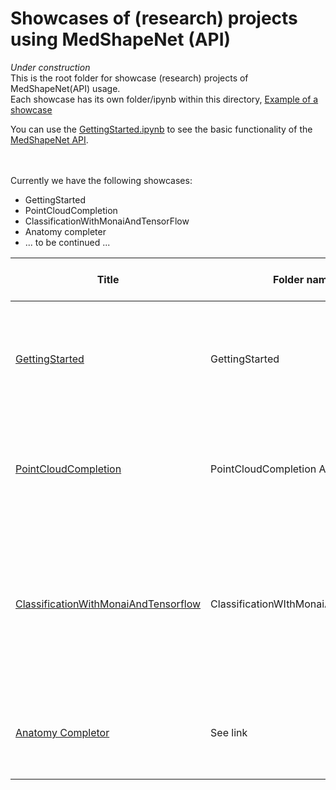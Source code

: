 # Showcases of (research) projects using MedShapeNet (API)
*Under construction* <br>
This is the root folder for showcase (research) projects of MedShapeNet(API) usage.<br>
Each showcase has its own folder/ipynb within this directory, [Example of a showcase](https://github.com/glarki/medshapenet-feedback/tree/main/anatomy-completor)<br>

You can use the [GettingStarted.ipynb](https://github.com/GLARKI/MedShapeNet2.0/blob/main/Samples/GettingStarted/GettingStarted.ipynb) to see the basic functionality of the [MedShapeNet API](https://pypi.org/project/MedShapeNet/).

<br><br>
Currently we have the following showcases:

- GettingStarted
- PointCloudCompletion
- ClassificationWithMonaiAndTensorFlow
- Anatomy completer
- ... to be continued ...

| **Title**     | **Folder name**   | **Description**   | **Used subset Dataset of MedShapeNet**  |
| ------------- | ----------------- | ----------------- | ----------------- |
| [GettingStarted](https://github.com/GLARKI/MedShapeNet2.0/blob/main/Samples/GettingStarted/GettingStarted.ipynb) | GettingStarted | Install and demonstrate the current functionality of MedShapeNet (to be updated with the Transformation() Class) | All datsets can be used |
| [PointCloudCompletion](https://github.com/GLARKI/MedShapeNet2.0/blob/main/Samples/PointCloudCompletion) | PointCloudCompletion AE model | PC AE model demonstrating how to search the database for ribs, prepare the data, train the model and run inference| Mainly [TotalSegmentator](https://www.ncbi.nlm.nih.gov/pmc/articles/PMC10546353/) |
| [ClassificationWithMonaiAndTensorflow](https://github.com/glarki/medshapenet-feedback/tree/main/anatomy-completor)| ClassificationWIthMonaiAndTensorflow | A classification model to classify healthy and unhealthy shapes with Monai or Tensorflow. Minimal example, use other datasets e.g., KITS for more elaborate classification | Based on [MedShapeNetCore's](https://zenodo.org/records/10423181) (lightweight) version of [ASOCA](https://www.nature.com/articles/s41597-023-02016-2)|
| [Anatomy Completor](https://github.com/glarki/medshapenet-feedback/tree/main/anatomy-completor)|See link|Many-to-one map to complete missing organs and create pseudo-labels for wholebody CT-scans|[TotalSegmentator](https://www.ncbi.nlm.nih.gov/pmc/articles/PMC10546353/)|
